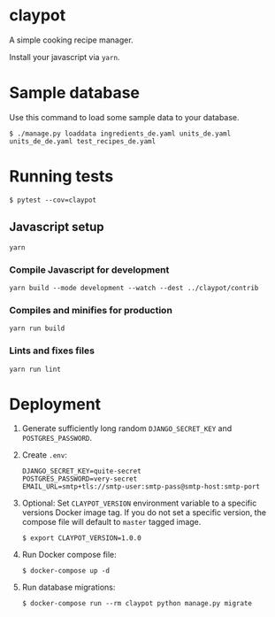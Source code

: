 # claypot

A simple cooking recipe manager.


Install your javascript via `yarn`.


# Sample database

Use this command to load some sample data to your database.

```shell
$ ./manage.py loaddata ingredients_de.yaml units_de.yaml units_de_de.yaml test_recipes_de.yaml
```

# Running tests

````shell
$ pytest --cov=claypot
````

## Javascript setup

````
yarn
````

### Compile Javascript for development
```
yarn build --mode development --watch --dest ../claypot/contrib
```


### Compiles and minifies for production
```
yarn run build
```

### Lints and fixes files
```
yarn run lint
```

# Deployment

1. Generate sufficiently long random `DJANGO_SECRET_KEY` and `POSTGRES_PASSWORD`.
2. Create `.env`:

   ```env
   DJANGO_SECRET_KEY=quite-secret
   POSTGRES_PASSWORD=very-secret
   EMAIL_URL=smtp+tls://smtp-user:smtp-pass@smtp-host:smtp-port
   ```

3. Optional: Set `CLAYPOT_VERSION` environment variable to a specific versions Docker image tag. If you do not set a specific version, the compose file will default to `master` tagged image.

   ```shell
   $ export CLAYPOT_VERSION=1.0.0
   ```

4. Run Docker compose file:

   ```shell
   $ docker-compose up -d
   ```

5. Run database migrations:

   ```shell
   $ docker-compose run --rm claypot python manage.py migrate
   ```
